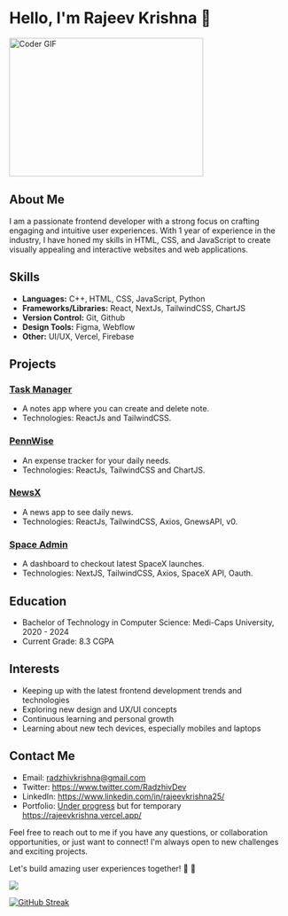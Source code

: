 # Hello, I'm Rajeev Krishna 👋

<img alt="Coder GIF" height=250 width=350 src="https://cdn.dribbble.com/users/730703/screenshots/6581243/avento.gif" />

## About Me
I am a passionate frontend developer with a strong focus on crafting engaging and intuitive user experiences. With 1 year of experience in the industry, I have honed my skills in HTML, CSS, and JavaScript to create visually appealing and interactive websites and web applications.

## Skills
- **Languages:** C++, HTML, CSS, JavaScript, Python
- **Frameworks/Libraries:** React, NextJs, TailwindCSS, ChartJS
- **Version Control:** Git, Github
- **Design Tools:** Figma, Webflow
- **Other:** UI/UX, Vercel, Firebase
 
## Projects
### [Task Manager](https://alpha-task-manager.vercel.app/)
- A notes app where you can create and delete note.
- Technologies: ReactJs and TailwindCSS.

### [PennWise](https://pennwise.vercel.app/)
- An expense tracker for your daily needs.
- Technologies: ReactJs, TailwindCSS and ChartJS.

### [NewsX](https://newsx-radzhiv.web.app)
- A news app to see daily news.
- Technologies: ReactJs, TailwindCSS, Axios, GnewsAPI, v0.

### [Space Admin](https://beta-space-admin.vercel.app)
- A dashboard to checkout latest SpaceX launches.
- Technologies: NextJS, TailwindCSS, Axios, SpaceX API, Oauth.

## Education
- Bachelor of Technology in Computer Science: Medi-Caps University, 2020 - 2024
- Current Grade: 8.3 CGPA

## Interests
- Keeping up with the latest frontend development trends and technologies
- Exploring new design and UX/UI concepts
- Continuous learning and personal growth
- Learning about new tech devices, especially mobiles and laptops

## Contact Me
- Email: radzhivkrishna@gmail.com
- Twitter: https://www.twitter.com/RadzhivDev
- LinkedIn: https://www.linkedin.com/in/rajeevkrishna25/
- Portfolio: [Under progress](https://radzhivkrishna.vercel.app) but for temporary https://rajeevkrishna.vercel.app/

Feel free to reach out to me if you have any questions, or collaboration opportunities, or just want to connect! I'm always open to new challenges and exciting projects.

Let's build amazing user experiences together! 💪 🚀

![](https://komarev.com/ghpvc/?username=radzhiv25&color=blue)

[![GitHub Streak](https://streak-stats.demolab.com?user=radzhiv25&theme=dark&border_radius=5)](https://git.io/streak-stats)
